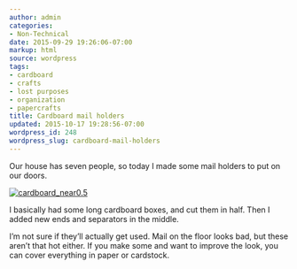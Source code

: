 ```yaml
---
author: admin
categories:
- Non-Technical
date: 2015-09-29 19:26:06-07:00
markup: html
source: wordpress
tags:
- cardboard
- crafts
- lost purposes
- organization
- papercrafts
title: Cardboard mail holders
updated: 2015-10-17 19:28:56-07:00
wordpress_id: 248
wordpress_slug: cardboard-mail-holders
---
```

Our house has seven people, so today I made some mail holders to put on our doors.

[![cardboard_near0.5](https://blog.za3k.com/wp-content/uploads/2015/09/cardboard_near0.5-1024x768.jpg)](https://blog.za3k.com/wp-content/uploads/2015/09/cardboard_near0.5.jpg)

I basically had some long cardboard boxes, and cut them in half. Then I added new ends and separators in the middle.

I’m not sure if they’ll actually get used. Mail on the floor looks bad, but these aren’t that hot either. If you make some and want to improve the look, you can cover everything in paper or cardstock.
